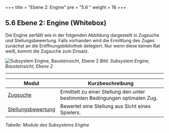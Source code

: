 +++
title = "Ebene 2: Engine"
pre = "5.6 "
weight = 16
+++

## 5.6 Ebene 2: Engine (Whitebox)

Die Engine zerfällt wie in der folgenden Abbildung dargestellt in Zugsuche und Stellungsbewertung.
Falls vorhanden wird die Ermittlung des Zuges zunächst an die Eröffnungsbibliothek delegiert.
Nur wenn diese keinen Rat weiß, kommt die Zugsuche zum Einsatz.

![Subsystem Engine, Bausteinsicht, Ebene 2](/images/Abb09_13_Subsystem_Engine.png "Subsystem Engine, Bausteinsicht, Ebene 2")
*Bild: Subsystem Engine, Bausteinsicht, Ebene 2*

----

| Modul | Kurzbeschreibung |
|-------|------------------|
| [Zugsuche](/05_bausteinsicht/07_zugsuche/) | Ermittelt zu einer Stellung den unter bestimmten Bedingungen optimalen Zug.|
| [Stellungsbewertung](/05_bausteinsicht/08_stellungsbewertung/) | Bewertet eine Stellung aus Sicht eines Spielers.|
*Tabelle: Module des Subsystems Engine*
